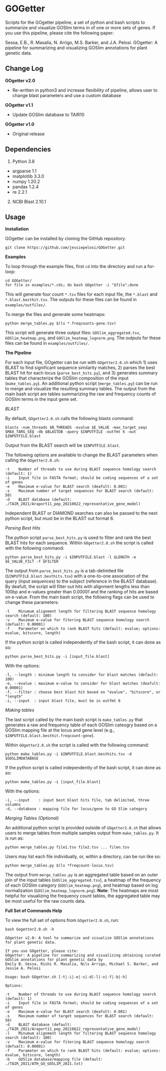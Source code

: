 # GOGetter

Scripts for the GOgetter pipeline, a set of python and bash scripts to summarize and visualize GOSlim terms in of one or more sets of genes. If you use this pipeline, please cite the following paper: 

Sessa, E.B., R. Masalia, N. Arrigo, M.S. Barker, and J.A. Pelosi. GOgetter: A pipeline for summarizing and visualizing GOSlim annotations for plant genetic data. 

## Change Log 

<b>GOgetter v2.0</b> 

* Re-written in python3 and increase flexibility of pipeline, allows user to change blast parameters and use a custom database 

<b>GOgetter v1.1</b> 

* Update GOSlim database to TAIR10 

<b>GOgetter v1.0</b> 

* Original release 

## Dependencies 
1. Python 3.8 
* argparse 1.1
* matplotlib 3.3.0
* numpy 1.20.2
* pandas 1.2.4
* re 2.2.1

2. NCBI Blast 2.10.1

## Usage

<b>Installation</b> 

GOgetter can be installed by cloning the GitHub repository.
```
git clone https://github.com/jessiepelosi/GOGetter.git
```

<b>Examples</b>

To loop through the example files, first `cd` into the directory and run a for-loop: 
```
cd GOGetter/
for file in examples/*.cds; do bash GOgetter -i "$file";done
```
This will generate four count `*.tsv` files for each input file, the `*.blast` and `*.blast.besthit.tsv`. The outputs for these files can be found in `examples/outfiles/`. 

To merge the files and generate some heatmaps: 
```
python merge_tables.py $(ls *.freqcounts-gene.tsv)
```
This script will generate three output files: `GOSlim_aggregated.tsv`, `GOSlim_heatmap.png`, and `GOSlim_heatmap_lognorm.png`. The outputs for these files can be found in `examples/outfiles/`. 

<b>The Pipeline </b> 

For each input file, GOgetter can be run with `GOgetter2.0.sh` which 1) uses BLAST to find significant sequence similarity matches, 2) parses the best BLAST hit for each locus (`parse_best_hits.py`), and 3) generates summary tables that characterize the GOSlim composition of the input (`make_tables.py`). An additional python script (`merge_tables.py`) can be run to merge and visualize the resulting summary tables. The output from the main bash script are tables summarizing the raw and frequency counts of GOSlim terms in the input gene set. 

<i>BLAST</i>

By default, `GOgetter2.0.sh` calls the following blastx command: 
```
blastx -num_threads $N_THREADS -evalue $E_VALUE -max_target_seqs $MAX_TARG_SEQ -db $BLASTDB -query $INPUTFILE -outfmt 6 -out $INPUTFILE.blast	
```
Output from the BLAST search will be `$INPUTFILE.blast`. 

The following options are available to change the BLAST parameters when calling the `GOgetter2.0.sh`: 
```
-t    Number of threads to use during BLAST sequence homology search (default: 1)
-i    Input file in FASTA format; should be coding sequences of a set of genes
-e    Maximum e-value for BLAST search (deafult: 0.001)
-s    Maximum number of target sequences for BLAST search (default: 50)
-d    BLAST database (default: ./TAIR_2021/Araport11_pep_20210622_representative_gene_model)
```

Independent BLAST or DIAMOND searches can also be passed to the next python script, but must be in the BLAST out format 6. 

<i>Parsing Best Hits</i>

The python script `parse_best_hits.py` is used to filter and rank the best BLAST hits for each sequence. Within `GOgetter2.0.sh` the script is called with the following command:  
```
python parse_best_hits.py -i $INPUTFILE.blast -l $LENGTH -e $E_VALUE_FILT -f $FILTER
```
The output from `parse_best_hits.py` is a tab-delimited file (`$INPUTFILE.blast.besthits.tsv`) with a one-to-one association of the query (input sequences) to the subject (reference in the BLAST database). By deafult, the script will filter out hits with alignment lengths less than 100bp and e-values greater than 0.00001 and the ranking of hits are based on e-value. From the main bash script, the following flags can be used to change these parameters: 

```
-l    Minumum alignment length for filtering BLAST sequence homology search (default: 100)
-v    Maximum e-value for fitering BLAST sequence homology search (defualt: 0.00001)
-f    Parameter on which to rank BLAST hits (default: evalue; options: evalue, bitscore, length) 
```

If the python script is called independently of the bash script, it can done as so: 
```
python parse_best_hits.py -i [input_file.blast]
```
With the options: 
```
-l, --length : minimum length to consider for blast matches (default: 100)
-e, --evalue : maximum e-value to consider for blast matches (deafult: 0.00001)
-f, --filter : choose best blast hit based on "evalue", "bitscore", or "length"
-i, --input  : input blast file, must be in outfmt 6   
```
<i>Making tables</i>

The last script called by the main bash script is `make_tables.py` that generates a raw and frequency table of each GOSlim cateogry based on a GOSlim mapping file at the locus and gene level (e.g., `$INPUTFILE.blast.besthit.freqcount-gene`). 

Within `GOgetter2.0.sh` the script is called with the following command:  
```
python make_tables.py -i $INPUTFILE.blast.besthits.tsv -d $GOSLIMDATABASE  
```

If the python script is called independently of the bash script, it can done as so: 

```
python make_tables.py -i [input_file.blast]
```

With the options: 
```
-i, --input    : input best blast hits file, tab delimited, three columns 
-d, --database : mapping file for locus/gene to GO Slim category 
```

<i>Merging Tables (Optional)</i>

An additional python script is provided outside of `GOgetter2.0.sh` that allows users to merge tables from multiple samples output from `make_tables.py`. It is run as: 
```
python merge_tables.py file1.tsv file2.tsv ... filen.tsv 
```
Users may list each file individually, or, within a directory, can be run like so: 
```
python merge_tables.py $(ls *freqcount-locus.tsv)
```
The output from `merge_tables.py` is an aggregated table based on an outer join of the input tables (`GOSlim_aggregated.tsv`), a heatmap of the frequency of each GOSlim category (`GOSlim_heatmap.png`), and heatmap based on log normalization (`GOSlim_heatmap_lognorm.png`). <b>Note</b>: The heatmaps are most helpful for visualizing the frequency count tables, the aggregated table may be most useful for the raw counts data.  

<b>Full Set of Commands Help </b> 

To view the full set of options from `GOgetter2.0.sh`, run: 

```
bash Gogetter2.0.sh -h
```

```
GOgetter v2.0: A tool to summarize and visualize GOSlim annotations for plant genetic data.

If you use GOgetter, please cite:
GOgetter: A pipeline for summarizing and visualizing obtaining curated GOSlim annotations for plant genetic data by
Emily B. Sessa, Rishi R. Masalia, Nils Arrigo, Michael S. Barker, and Jessie A. Pelosi

Usage: bash GOgetter.sh [-t|-i|-e|-s|-d|-l|-v|-f|-b|-h]

Options:

-t    Number of threads to use during BLAST sequence homology search (default: 1)
-i    Input file in FASTA format; should be coding sequences of a set of genes
-e    Maximum e-value for BLAST search (deafult: 0.001)
-s    Maximum number of target sequences for BLAST search (default: 50)
-d    BLAST database (default: ./TAIR_2021/Araport11_pep_20210622_representative_gene_model)
-l    Minumum alignment length for filtering BLAST sequence homology search (default: 100)
-v    Maximum e-value for fitering BLAST sequence homology search (defualt: 0.00001)
-f    Parameter on which to rank BLAST hits (default: evalue; options: evalue, bitscore, length) 
-b    GOSlim database/mapping file (default: ./TAIR_2021/ATH_GO_GOSLIM_2021.txt)
```
